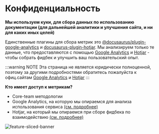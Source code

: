 # Конфиденциальность

**Мы используем куки, для сбора данных по использованию документации (для дальнейшей аналитики и улучшения сайта, и ни для каких иных целей)**

Единственные плагины для сбора метрик это [@docusaurus/plugin-google-analytics](https://docusaurus.io/docs/api/plugins/@docusaurus/plugin-google-analytics) и [docusaurus-plugin-hotjar](https://github.com/symblai/docusaurus-plugin-hotjar). Мы анализируем только те данные, что предоставляются с помощью [Google Analytics](https://analytics.google.com/) и [Hotjar](https://www.hotjar.com/) - чтобы собрать фидбек и улучшить ваш пользовательский опыт.

:::warning NOTE
Эта страница не является юридически полноценной, поэтому за другими подробностями обратитесь пожалуйста к офиц.сайтам [Google Analytics](https://analytics.google.com/) и [Hotjar](https://www.hotjar.com/)
:::

**Кто имеет доступ к метрикам?**

- Core-team методологии
- Google Analytics, на которую мы опираемся для анализа использования сервиса [(см. подробнее)](https://www.google.com/analytics/terms/us.html)
- Hotjar, на который мы опираемся при сборе фидбека по взаимодействию [(см. подробнее)](https://help.hotjar.com/hc/en-us/categories/360003405813)

![feature-sliced-banner](/img/banner.jpg)
